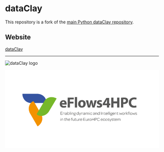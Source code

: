 # dataClay

This repository is a fork of the [main Python dataClay repository](https://github.com/bsc-dom/pyclay/).

## Website

[dataClay](https://dataclay.bsc.es)

---

![dataClay logo](https://www.bsc.es/sites/default/files/public/styles/bscw2_-_simple_crop_style/public/bscw2/content/software-app/logo/logo_dataclay_web_bsc.jpg)

![eFlows4HPC logo](eflows-logo.png)


